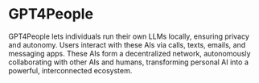 # GPT4People
GPT4People lets individuals run their own LLMs locally, ensuring privacy and autonomy. Users interact with these AIs via calls, texts, emails, and messaging apps. These AIs form a decentralized network, autonomously collaborating with other AIs and humans, transforming personal AI into a powerful, interconnected ecosystem.
